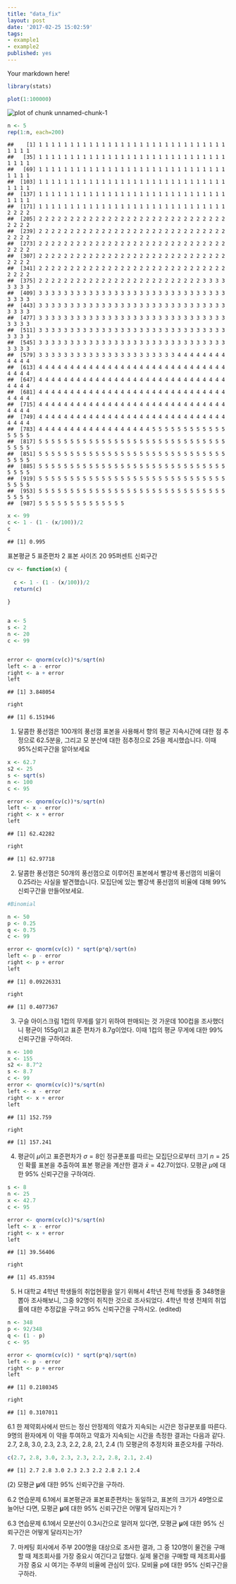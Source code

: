 ```yaml
---
title: "data_fix"
layout: post
date: '2017-02-25 15:02:59'
tags:
- example1
- example2
published: yes
---
```


Your markdown here!


```r
library(stats)

plot(1:100000)
```

![plot of chunk unnamed-chunk-1](/figure/source/data-fix/2017-02-18-data-fix/unnamed-chunk-1-1.png)

```r
n <- 5
rep(1:n, each=200)
```

```
##    [1] 1 1 1 1 1 1 1 1 1 1 1 1 1 1 1 1 1 1 1 1 1 1 1 1 1 1 1 1 1 1 1 1 1 1
##   [35] 1 1 1 1 1 1 1 1 1 1 1 1 1 1 1 1 1 1 1 1 1 1 1 1 1 1 1 1 1 1 1 1 1 1
##   [69] 1 1 1 1 1 1 1 1 1 1 1 1 1 1 1 1 1 1 1 1 1 1 1 1 1 1 1 1 1 1 1 1 1 1
##  [103] 1 1 1 1 1 1 1 1 1 1 1 1 1 1 1 1 1 1 1 1 1 1 1 1 1 1 1 1 1 1 1 1 1 1
##  [137] 1 1 1 1 1 1 1 1 1 1 1 1 1 1 1 1 1 1 1 1 1 1 1 1 1 1 1 1 1 1 1 1 1 1
##  [171] 1 1 1 1 1 1 1 1 1 1 1 1 1 1 1 1 1 1 1 1 1 1 1 1 1 1 1 1 1 1 2 2 2 2
##  [205] 2 2 2 2 2 2 2 2 2 2 2 2 2 2 2 2 2 2 2 2 2 2 2 2 2 2 2 2 2 2 2 2 2 2
##  [239] 2 2 2 2 2 2 2 2 2 2 2 2 2 2 2 2 2 2 2 2 2 2 2 2 2 2 2 2 2 2 2 2 2 2
##  [273] 2 2 2 2 2 2 2 2 2 2 2 2 2 2 2 2 2 2 2 2 2 2 2 2 2 2 2 2 2 2 2 2 2 2
##  [307] 2 2 2 2 2 2 2 2 2 2 2 2 2 2 2 2 2 2 2 2 2 2 2 2 2 2 2 2 2 2 2 2 2 2
##  [341] 2 2 2 2 2 2 2 2 2 2 2 2 2 2 2 2 2 2 2 2 2 2 2 2 2 2 2 2 2 2 2 2 2 2
##  [375] 2 2 2 2 2 2 2 2 2 2 2 2 2 2 2 2 2 2 2 2 2 2 2 2 2 2 3 3 3 3 3 3 3 3
##  [409] 3 3 3 3 3 3 3 3 3 3 3 3 3 3 3 3 3 3 3 3 3 3 3 3 3 3 3 3 3 3 3 3 3 3
##  [443] 3 3 3 3 3 3 3 3 3 3 3 3 3 3 3 3 3 3 3 3 3 3 3 3 3 3 3 3 3 3 3 3 3 3
##  [477] 3 3 3 3 3 3 3 3 3 3 3 3 3 3 3 3 3 3 3 3 3 3 3 3 3 3 3 3 3 3 3 3 3 3
##  [511] 3 3 3 3 3 3 3 3 3 3 3 3 3 3 3 3 3 3 3 3 3 3 3 3 3 3 3 3 3 3 3 3 3 3
##  [545] 3 3 3 3 3 3 3 3 3 3 3 3 3 3 3 3 3 3 3 3 3 3 3 3 3 3 3 3 3 3 3 3 3 3
##  [579] 3 3 3 3 3 3 3 3 3 3 3 3 3 3 3 3 3 3 3 3 3 3 4 4 4 4 4 4 4 4 4 4 4 4
##  [613] 4 4 4 4 4 4 4 4 4 4 4 4 4 4 4 4 4 4 4 4 4 4 4 4 4 4 4 4 4 4 4 4 4 4
##  [647] 4 4 4 4 4 4 4 4 4 4 4 4 4 4 4 4 4 4 4 4 4 4 4 4 4 4 4 4 4 4 4 4 4 4
##  [681] 4 4 4 4 4 4 4 4 4 4 4 4 4 4 4 4 4 4 4 4 4 4 4 4 4 4 4 4 4 4 4 4 4 4
##  [715] 4 4 4 4 4 4 4 4 4 4 4 4 4 4 4 4 4 4 4 4 4 4 4 4 4 4 4 4 4 4 4 4 4 4
##  [749] 4 4 4 4 4 4 4 4 4 4 4 4 4 4 4 4 4 4 4 4 4 4 4 4 4 4 4 4 4 4 4 4 4 4
##  [783] 4 4 4 4 4 4 4 4 4 4 4 4 4 4 4 4 4 4 5 5 5 5 5 5 5 5 5 5 5 5 5 5 5 5
##  [817] 5 5 5 5 5 5 5 5 5 5 5 5 5 5 5 5 5 5 5 5 5 5 5 5 5 5 5 5 5 5 5 5 5 5
##  [851] 5 5 5 5 5 5 5 5 5 5 5 5 5 5 5 5 5 5 5 5 5 5 5 5 5 5 5 5 5 5 5 5 5 5
##  [885] 5 5 5 5 5 5 5 5 5 5 5 5 5 5 5 5 5 5 5 5 5 5 5 5 5 5 5 5 5 5 5 5 5 5
##  [919] 5 5 5 5 5 5 5 5 5 5 5 5 5 5 5 5 5 5 5 5 5 5 5 5 5 5 5 5 5 5 5 5 5 5
##  [953] 5 5 5 5 5 5 5 5 5 5 5 5 5 5 5 5 5 5 5 5 5 5 5 5 5 5 5 5 5 5 5 5 5 5
##  [987] 5 5 5 5 5 5 5 5 5 5 5 5 5 5
```

```r
x <- 99
c <- 1 - (1 - (x/100))/2
c
```

```
## [1] 0.995
```


표본평균 5
표준편차 2
표본 사이즈 20
95퍼센트 신뢰구간


```r
cv <- function(x) {
  
  c <- 1 - (1 - (x/100))/2
  return(c)
  
}


a <- 5
s <- 2
n <- 20
c <- 99


error <- qnorm(cv(c))*s/sqrt(n)
left <- a - error
right <- a + error
left
```

```
## [1] 3.848054
```

```r
right
```

```
## [1] 6.151946
```

1. 달콤한 풍선껌은 100개의 풍선껌 표본을 사용해서 향의 평균 지속시간에 대한 점 추정으로 62.5분을, 그리고 모 분산에 대한 점추정으로 25을 제시했습니다. 이때 95%신뢰구간을 알아보세요


```r
x <- 62.7
s2 <- 25
s <- sqrt(s)
n <- 100
c <- 95

error <- qnorm(cv(c))*s/sqrt(n)
left <- x - error
right <- x + error
left
```

```
## [1] 62.42282
```

```r
right
```

```
## [1] 62.97718
```

2. 달콤한 풍선껌은 50개의 풍선껌으로 이루어진 표본에서 빨강색 풍선껌의 비율이 0.25라는 사실을 발견했습니다. 모집단에 있는 빨강색 풍선껌의 비율에 대해 99% 신뢰구간을 만들어보세요.


```r
#Binomial

n <- 50
p <- 0.25
q <- 0.75
c <- 99

error <- qnorm(cv(c)) * sqrt(p*q)/sqrt(n)
left <- p - error
right <- p + error
left
```

```
## [1] 0.09226331
```

```r
right
```

```
## [1] 0.4077367
```

3. 구슬 아이스크림 1컵의 무게를 알기 위하여 판매되는 것 가운데 100컵을 조사했더니 평균이 155g이고 표준 편차가 8.7g이었다. 이때 1컵의 평균 무게에 대한 99% 신뢰구간을 구하여라.


```r
n <- 100
x <- 155
s2 <- 8.7^2
s <- 8.7
c <- 99
error <- qnorm(cv(c))*s/sqrt(n)
left <- x - error
right <- x + error
left
```

```
## [1] 152.759
```

```r
right
```

```
## [1] 157.241
```

4. 평균이 $\mu$이고 표준편차가 $\sigma = 8$인 정규푼포를 따르는 모집단으로부터 크기 $n = 25$인 확률 표본을 추출하여 표본 평균을 계산한 결과 $\bar{x} = 42.7$이었다. 모평균 $\mu$에 대한 95% 신뢰구간을 구하여라.


```r
s <- 8
n <- 25
x <- 42.7
c <- 95

error <- qnorm(cv(c))*s/sqrt(n)
left <- x - error
right <- x + error
left
```

```
## [1] 39.56406
```

```r
right
```

```
## [1] 45.83594
```

5. H 대학교 4학년 학생들의 취업현황을 알기 위해서 4학년 전체 학생들 중 348명을 뽑아 조사해보니, 그중 92명이 취직한 것으로 조사되었다. 4학년 학생 전체의 취업률에 대한 추정값을 구하고 95% 신뢰구간을 구하시오. (edited)


```r
n <- 348
p <- 92/348
q <- (1 - p)
c <- 95

error <- qnorm(cv(c)) * sqrt(p*q)/sqrt(n)
left <- p - error
right <- p + error
left
```

```
## [1] 0.2180345
```

```r
right
```

```
## [1] 0.3107011
```

6.1 한 제약회사에서 만드는 정신 안정제의 약효가 지속되는 시간은 정규분포를 따른다. 9명의 환자에게 이 약을 투여하고 약효가 지속되는 시간을 측정한 결과는 다음과 같다.
2.7, 2.8, 3.0, 2.3, 2.3, 2.2, 2.8, 2.1, 2.4
(1) 모평균의 추정치와 표준오차를 구하라.

```r
c(2.7, 2.8, 3.0, 2.3, 2.3, 2.2, 2.8, 2.1, 2.4)
```

```
## [1] 2.7 2.8 3.0 2.3 2.3 2.2 2.8 2.1 2.4
```

(2) 모평균 𝛍에 대한 95% 신뢰구간을 구하라.


6.2 연습문제 6.1에서 표본평균과 표본표준편차는 동일하고, 표본의 크기가 49명으로 늘어난 다면, 모평균 𝛍에 대한 95% 신뢰구간은 어떻게 달라지는가 ?


6.3 연습문제 6.1에서 모분산이 0.3시간으로 알려져 있다면, 모평균 𝛍에 대한 95% 신뢰구간은 어떻게 달라지는가?


7. 마케팅 회사에서 주부 200명을 대상으로 조사한 결과, 그 중 120명이 물건을 구매할 때 제조회사를 가장 중요시 여긴다고 답했다. 실제 물건을 구매할 때 제조회사를 가장 중요 시 여기는 주부의 비율에 관심이 있다. 모비율 p에 대한 95% 신뢰구간을 구하라.



